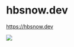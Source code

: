 # hbsnow.dev

https://hbsnow.dev

[![](https://github.com/hbsnow/hbsnow.dev/workflows/Lint%20and%20Test/badge.svg)](https://github.com/hbsnow/hbsnow.dev/actions?query=workflow%3A%22Lint+and+Test%22)
